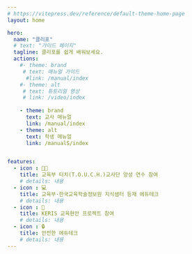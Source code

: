 ```yaml
---
# https://vitepress.dev/reference/default-theme-home-page
layout: home

hero:
  name: "클리포"
  # text: "가이드 페이지"
  tagline: 클리포를 쉽게 배워보세요.
  actions:
    #- theme: brand
     # text: 매뉴얼 가이드
      #link: /manual/index
    #- theme: alt
     # text: 튜토리얼 영상
     # link: /video/index
    
    - theme: brand
      text: 교사 매뉴얼
      link: /manual/index
    - theme: alt
      text: 학생 매뉴얼
      link: /manualS/index


features:
  - icon : 🧑‍🏫
    title: 교육부 터치(T.O.U.C.H.)교사단 양성 연수 참여
    # details: 내용
  - icon : 💻
    title: 교육부·한국교육학술정보원 지식샘터 등재 에듀테크
    # details: 내용
  - icon : 🧩
    title: KERIS 교육현안 프로젝트 참여
    # details: 내용
  - icon : 🔒
    title: 안전한 에듀테크
    # details: 내용
---
```


